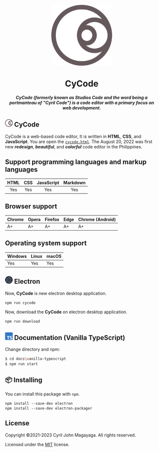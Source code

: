<p align="center">
  <a href="https://github.com/Magayaga/CyCode#CyCode">
    <img src="images/logo.svg" width="200" height="200">
  </a>
</p>

<h1 align="center">CyCode</h1>

<h5 align="center">CyCode (formerly known as Studios Code and the word being a portmanteau of "Cyril Code") is a code editor with a primary focus on web development.</h5>

<h2>
    <img src="images/logo.svg" width="25" height="25"> CyCode
</h2>

CyCode is a web-based code editor, It is written in **HTML**, **CSS**, and **JavaScript**. You are open the [`cycode.html`](./src/cycode.html). The August 20, 2022 was first new **_redesign_**, **_beautiful_**, and **_colorful_** code editor in the Philippines.

## Support programming languages and markup languages
| HTML | CSS | JavaScript | Markdown | 
|:-:|:-:|:-:|:-:|
| Yes | Yes | Yes | Yes |

## Browser support
| Chrome | Opera | Firefox | Edge | Chrome (Android) |
|--------|-------|---------|------|------------------|
| A+     | A+    | A+      | A+   | A+               |

## Operating system support
| Windows | Linux | macOS |
|---------|-------|-------|
| Yes     | Yes   | Yes   |

<h2>
    <img src="images/Electron_Software_Framework_Logo.svg" width="25" height="25"> Electron
</h2>

Now, **CyCode** is new electron desktop application.

```
npm run cycode
```

Now, download the **CyCode** on electron desktop application.

```
npm run download
```

<h2>
    <img src="images/Typescript_logo_2020.svg" width="25" height="25"> Documentation (Vanilla TypeScript)
</h2>

Change directory and npm:
```bash
$ cd docs\vanilla-typescript
$ npm run start
```

## 📦 Installing
You can install this package with `npm`.


```
npm install --save-dev electron
npm install --save-dev electron-packager
```

## License
Copyright ©2021-2023 Cyril John Magayaga. All rights reserved.

Licensed under the [MIT](LICENSE) license.
